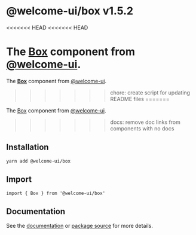 # @welcome-ui/box v1.5.2
<<<<<<< HEAD
<<<<<<< HEAD

The [Box](http://welcome-ui.com/components/box) component from [@welcome-ui](http://welcome-ui.com).
=======
  
The **[Box](http://welcome-ui.com/components/box)** component from [@welcome-ui](http://welcome-ui.com).
>>>>>>> chore: create script for updating README files
=======

The [Box](http://welcome-ui.com/components/box) component from [@welcome-ui](http://welcome-ui.com).
>>>>>>> docs: remove doc links from components with no docs

## Installation

    yarn add @welcome-ui/box

## Import

    import { Box } from '@welcome-ui/box'

## Documentation

See the [documentation](http://welcome-ui.com/components/box) or [package source](https://github.com/WTTJ/welcome-ui/tree/v1.5.2/packages/Box) for more details.
